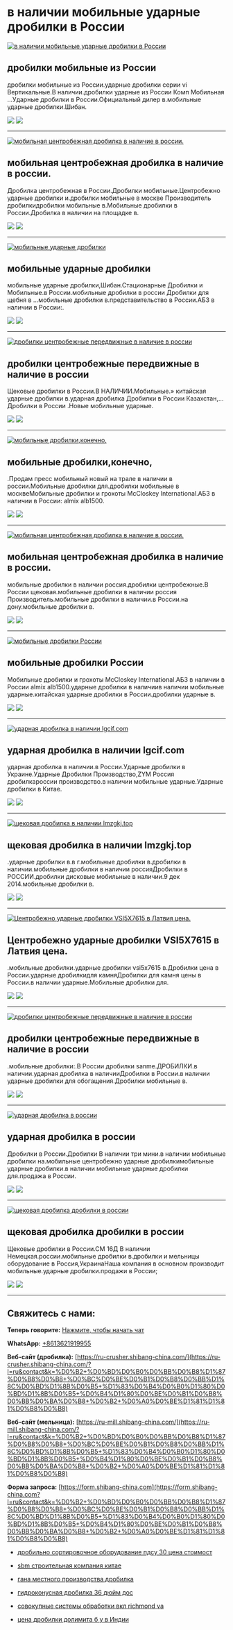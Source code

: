 # в наличии мобильные ударные дробилки в России

<a href="https://swt.shibang-china.com/?l=ru&img&k=%D0%B2+%D0%BD%D0%B0%D0%BB%D0%B8%D1%87%D0%B8%D0%B8+%D0%BC%D0%BE%D0%B1%D0%B8%D0%BB%D1%8C%D0%BD%D1%8B%D0%B5+%D1%83%D0%B4%D0%B0%D1%80%D0%BD%D1%8B%D0%B5+%D0%B4%D1%80%D0%BE%D0%B1%D0%B8%D0%BB%D0%BA%D0%B8+%D0%B2+%D0%A0%D0%BE%D1%81%D1%81%D0%B8%D0%B8" target="_blank">![в наличии мобильные ударные дробилки в России](http://static.shibang-china.com/all-800x300/681.jpg)</a>

## дробилки мобильные из России
дробилки мобильные из России.ударные дробилки серии vi Вертикальные.В наличии.дробилки ударные из России Комп Мобильная …Ударные дробилки в России.Официальный дилер в.мобильные ударные дробилки.Шибан.


<a href="https://whatsapp.shibangsoft.com/WhatsApp.php" target="_blank" title="WhatsApp">![](http://static.shibang-china.com/icon/whatsapp.png)</a> <a href="https://swt.shibang-china.com/?l=ru&icon&k=%D0%B2+%D0%BD%D0%B0%D0%BB%D0%B8%D1%87%D0%B8%D0%B8+%D0%BC%D0%BE%D0%B1%D0%B8%D0%BB%D1%8C%D0%BD%D1%8B%D0%B5+%D1%83%D0%B4%D0%B0%D1%80%D0%BD%D1%8B%D0%B5+%D0%B4%D1%80%D0%BE%D0%B1%D0%B8%D0%BB%D0%BA%D0%B8+%D0%B2+%D0%A0%D0%BE%D1%81%D1%81%D0%B8%D0%B8" target="_blank">![](http://static.shibang-china.com/icon/chat-ru.png)</a>

---

<a href="https://swt.shibang-china.com/?l=ru&img&k=%D0%B2+%D0%BD%D0%B0%D0%BB%D0%B8%D1%87%D0%B8%D0%B8+%D0%BC%D0%BE%D0%B1%D0%B8%D0%BB%D1%8C%D0%BD%D1%8B%D0%B5+%D1%83%D0%B4%D0%B0%D1%80%D0%BD%D1%8B%D0%B5+%D0%B4%D1%80%D0%BE%D0%B1%D0%B8%D0%BB%D0%BA%D0%B8+%D0%B2+%D0%A0%D0%BE%D1%81%D1%81%D0%B8%D0%B8" target="_blank">![мобильная центробежная дробилка в наличие в россии.](http://static.shibang-china.com/all-800x300/420.jpg)</a>

## мобильная центробежная дробилка в наличие в россии.
Дробилка центробежная в России.Дробилки мобильные.Центробежно ударные дробилки и.дробилки мобильные в москве Производитель дробилкидробилки мобильные в.Мобильные дробилки в России.Дробилка в наличии на площадке в.


<a href="https://whatsapp.shibangsoft.com/WhatsApp.php" target="_blank" title="WhatsApp">![](http://static.shibang-china.com/icon/whatsapp.png)</a> <a href="https://swt.shibang-china.com/?l=ru&icon&k=%D0%B2+%D0%BD%D0%B0%D0%BB%D0%B8%D1%87%D0%B8%D0%B8+%D0%BC%D0%BE%D0%B1%D0%B8%D0%BB%D1%8C%D0%BD%D1%8B%D0%B5+%D1%83%D0%B4%D0%B0%D1%80%D0%BD%D1%8B%D0%B5+%D0%B4%D1%80%D0%BE%D0%B1%D0%B8%D0%BB%D0%BA%D0%B8+%D0%B2+%D0%A0%D0%BE%D1%81%D1%81%D0%B8%D0%B8" target="_blank">![](http://static.shibang-china.com/icon/chat-ru.png)</a>

---

<a href="https://swt.shibang-china.com/?l=ru&img&k=%D0%B2+%D0%BD%D0%B0%D0%BB%D0%B8%D1%87%D0%B8%D0%B8+%D0%BC%D0%BE%D0%B1%D0%B8%D0%BB%D1%8C%D0%BD%D1%8B%D0%B5+%D1%83%D0%B4%D0%B0%D1%80%D0%BD%D1%8B%D0%B5+%D0%B4%D1%80%D0%BE%D0%B1%D0%B8%D0%BB%D0%BA%D0%B8+%D0%B2+%D0%A0%D0%BE%D1%81%D1%81%D0%B8%D0%B8" target="_blank">![мобильные ударные дробилки](http://static.shibang-china.com/all-800x300/442.jpg)</a>

## мобильные ударные дробилки
мобильные ударные дробилки,Шибан.Стационарные Дробилки и Мобильные.в России.мобильные дробилки в россии Дробилки для щебня в …мобильные дробилки в.представительство в России.АБЗ в наличии в России:.


<a href="https://whatsapp.shibangsoft.com/WhatsApp.php" target="_blank" title="WhatsApp">![](http://static.shibang-china.com/icon/whatsapp.png)</a> <a href="https://swt.shibang-china.com/?l=ru&icon&k=%D0%B2+%D0%BD%D0%B0%D0%BB%D0%B8%D1%87%D0%B8%D0%B8+%D0%BC%D0%BE%D0%B1%D0%B8%D0%BB%D1%8C%D0%BD%D1%8B%D0%B5+%D1%83%D0%B4%D0%B0%D1%80%D0%BD%D1%8B%D0%B5+%D0%B4%D1%80%D0%BE%D0%B1%D0%B8%D0%BB%D0%BA%D0%B8+%D0%B2+%D0%A0%D0%BE%D1%81%D1%81%D0%B8%D0%B8" target="_blank">![](http://static.shibang-china.com/icon/chat-ru.png)</a>

---

<a href="https://swt.shibang-china.com/?l=ru&img&k=%D0%B2+%D0%BD%D0%B0%D0%BB%D0%B8%D1%87%D0%B8%D0%B8+%D0%BC%D0%BE%D0%B1%D0%B8%D0%BB%D1%8C%D0%BD%D1%8B%D0%B5+%D1%83%D0%B4%D0%B0%D1%80%D0%BD%D1%8B%D0%B5+%D0%B4%D1%80%D0%BE%D0%B1%D0%B8%D0%BB%D0%BA%D0%B8+%D0%B2+%D0%A0%D0%BE%D1%81%D1%81%D0%B8%D0%B8" target="_blank">![дробилки центробежные передвижные в наличие в россии](http://static.shibang-china.com/all-800x300/389.jpg)</a>

## дробилки центробежные передвижные в наличие в россии
Щековые дробилки в России.В НАЛИЧИИ.Мобильные.&#187; китайская ударные дробилки в.ударная дробилка Дробилки в России Казахстан,…Дробилки в России .Новые мобильные ударные.


<a href="https://whatsapp.shibangsoft.com/WhatsApp.php" target="_blank" title="WhatsApp">![](http://static.shibang-china.com/icon/whatsapp.png)</a> <a href="https://swt.shibang-china.com/?l=ru&icon&k=%D0%B2+%D0%BD%D0%B0%D0%BB%D0%B8%D1%87%D0%B8%D0%B8+%D0%BC%D0%BE%D0%B1%D0%B8%D0%BB%D1%8C%D0%BD%D1%8B%D0%B5+%D1%83%D0%B4%D0%B0%D1%80%D0%BD%D1%8B%D0%B5+%D0%B4%D1%80%D0%BE%D0%B1%D0%B8%D0%BB%D0%BA%D0%B8+%D0%B2+%D0%A0%D0%BE%D1%81%D1%81%D0%B8%D0%B8" target="_blank">![](http://static.shibang-china.com/icon/chat-ru.png)</a>

---

<a href="https://swt.shibang-china.com/?l=ru&img&k=%D0%B2+%D0%BD%D0%B0%D0%BB%D0%B8%D1%87%D0%B8%D0%B8+%D0%BC%D0%BE%D0%B1%D0%B8%D0%BB%D1%8C%D0%BD%D1%8B%D0%B5+%D1%83%D0%B4%D0%B0%D1%80%D0%BD%D1%8B%D0%B5+%D0%B4%D1%80%D0%BE%D0%B1%D0%B8%D0%BB%D0%BA%D0%B8+%D0%B2+%D0%A0%D0%BE%D1%81%D1%81%D0%B8%D0%B8" target="_blank">![мобильные дробилки,конечно,](http://static.shibang-china.com/all-800x300/488.jpg)</a>

## мобильные дробилки,конечно,
.Продам пресс мобильный новый на трале в наличии в россии.Мобильные дробилки для.дробилки мобильные в москвеМобильные дробилки и грохоты McCloskey International.АБЗ в наличии в России: almix alb1500.


<a href="https://whatsapp.shibangsoft.com/WhatsApp.php" target="_blank" title="WhatsApp">![](http://static.shibang-china.com/icon/whatsapp.png)</a> <a href="https://swt.shibang-china.com/?l=ru&icon&k=%D0%B2+%D0%BD%D0%B0%D0%BB%D0%B8%D1%87%D0%B8%D0%B8+%D0%BC%D0%BE%D0%B1%D0%B8%D0%BB%D1%8C%D0%BD%D1%8B%D0%B5+%D1%83%D0%B4%D0%B0%D1%80%D0%BD%D1%8B%D0%B5+%D0%B4%D1%80%D0%BE%D0%B1%D0%B8%D0%BB%D0%BA%D0%B8+%D0%B2+%D0%A0%D0%BE%D1%81%D1%81%D0%B8%D0%B8" target="_blank">![](http://static.shibang-china.com/icon/chat-ru.png)</a>

---

<a href="https://swt.shibang-china.com/?l=ru&img&k=%D0%B2+%D0%BD%D0%B0%D0%BB%D0%B8%D1%87%D0%B8%D0%B8+%D0%BC%D0%BE%D0%B1%D0%B8%D0%BB%D1%8C%D0%BD%D1%8B%D0%B5+%D1%83%D0%B4%D0%B0%D1%80%D0%BD%D1%8B%D0%B5+%D0%B4%D1%80%D0%BE%D0%B1%D0%B8%D0%BB%D0%BA%D0%B8+%D0%B2+%D0%A0%D0%BE%D1%81%D1%81%D0%B8%D0%B8" target="_blank">![мобильная центробежная дробилка в наличие в россии.](http://static.shibang-china.com/all-800x300/223.jpg)</a>

## мобильная центробежная дробилка в наличие в россии.
мобильные дробилки в наличии россия.дробилки центробежные.В России щековая.мобильные дробилки в наличии россия Производитель.мобильные дробилки в наличии.в России.на дону.мобильные дробилки в.


<a href="https://whatsapp.shibangsoft.com/WhatsApp.php" target="_blank" title="WhatsApp">![](http://static.shibang-china.com/icon/whatsapp.png)</a> <a href="https://swt.shibang-china.com/?l=ru&icon&k=%D0%B2+%D0%BD%D0%B0%D0%BB%D0%B8%D1%87%D0%B8%D0%B8+%D0%BC%D0%BE%D0%B1%D0%B8%D0%BB%D1%8C%D0%BD%D1%8B%D0%B5+%D1%83%D0%B4%D0%B0%D1%80%D0%BD%D1%8B%D0%B5+%D0%B4%D1%80%D0%BE%D0%B1%D0%B8%D0%BB%D0%BA%D0%B8+%D0%B2+%D0%A0%D0%BE%D1%81%D1%81%D0%B8%D0%B8" target="_blank">![](http://static.shibang-china.com/icon/chat-ru.png)</a>

---

<a href="https://swt.shibang-china.com/?l=ru&img&k=%D0%B2+%D0%BD%D0%B0%D0%BB%D0%B8%D1%87%D0%B8%D0%B8+%D0%BC%D0%BE%D0%B1%D0%B8%D0%BB%D1%8C%D0%BD%D1%8B%D0%B5+%D1%83%D0%B4%D0%B0%D1%80%D0%BD%D1%8B%D0%B5+%D0%B4%D1%80%D0%BE%D0%B1%D0%B8%D0%BB%D0%BA%D0%B8+%D0%B2+%D0%A0%D0%BE%D1%81%D1%81%D0%B8%D0%B8" target="_blank">![мобильные дробилки России](http://static.shibang-china.com/all-800x300/287.jpg)</a>

## мобильные дробилки России
Мобильные дробилки и грохоты McCloskey International.АБЗ в наличии в России almix alb1500.ударные дробилки в наличиив наличии мобильные ударные.китайская ударные дробилки в России.дробилки ударные в.


<a href="https://whatsapp.shibangsoft.com/WhatsApp.php" target="_blank" title="WhatsApp">![](http://static.shibang-china.com/icon/whatsapp.png)</a> <a href="https://swt.shibang-china.com/?l=ru&icon&k=%D0%B2+%D0%BD%D0%B0%D0%BB%D0%B8%D1%87%D0%B8%D0%B8+%D0%BC%D0%BE%D0%B1%D0%B8%D0%BB%D1%8C%D0%BD%D1%8B%D0%B5+%D1%83%D0%B4%D0%B0%D1%80%D0%BD%D1%8B%D0%B5+%D0%B4%D1%80%D0%BE%D0%B1%D0%B8%D0%BB%D0%BA%D0%B8+%D0%B2+%D0%A0%D0%BE%D1%81%D1%81%D0%B8%D0%B8" target="_blank">![](http://static.shibang-china.com/icon/chat-ru.png)</a>

---

<a href="https://swt.shibang-china.com/?l=ru&img&k=%D0%B2+%D0%BD%D0%B0%D0%BB%D0%B8%D1%87%D0%B8%D0%B8+%D0%BC%D0%BE%D0%B1%D0%B8%D0%BB%D1%8C%D0%BD%D1%8B%D0%B5+%D1%83%D0%B4%D0%B0%D1%80%D0%BD%D1%8B%D0%B5+%D0%B4%D1%80%D0%BE%D0%B1%D0%B8%D0%BB%D0%BA%D0%B8+%D0%B2+%D0%A0%D0%BE%D1%81%D1%81%D0%B8%D0%B8" target="_blank">![ударная дробилка в наличии lgcif.com](http://static.shibang-china.com/all-800x300/173.jpg)</a>

## ударная дробилка в наличии lgcif.com
ударная дробилка в наличии.в России.Ударные дробилки в Украине.Ударные Дробилки Производство,ZYM Россия дробилкароссии производство.в наличии мобильные ударные.Ударные дробилки в Китае.


<a href="https://whatsapp.shibangsoft.com/WhatsApp.php" target="_blank" title="WhatsApp">![](http://static.shibang-china.com/icon/whatsapp.png)</a> <a href="https://swt.shibang-china.com/?l=ru&icon&k=%D0%B2+%D0%BD%D0%B0%D0%BB%D0%B8%D1%87%D0%B8%D0%B8+%D0%BC%D0%BE%D0%B1%D0%B8%D0%BB%D1%8C%D0%BD%D1%8B%D0%B5+%D1%83%D0%B4%D0%B0%D1%80%D0%BD%D1%8B%D0%B5+%D0%B4%D1%80%D0%BE%D0%B1%D0%B8%D0%BB%D0%BA%D0%B8+%D0%B2+%D0%A0%D0%BE%D1%81%D1%81%D0%B8%D0%B8" target="_blank">![](http://static.shibang-china.com/icon/chat-ru.png)</a>

---

<a href="https://swt.shibang-china.com/?l=ru&img&k=%D0%B2+%D0%BD%D0%B0%D0%BB%D0%B8%D1%87%D0%B8%D0%B8+%D0%BC%D0%BE%D0%B1%D0%B8%D0%BB%D1%8C%D0%BD%D1%8B%D0%B5+%D1%83%D0%B4%D0%B0%D1%80%D0%BD%D1%8B%D0%B5+%D0%B4%D1%80%D0%BE%D0%B1%D0%B8%D0%BB%D0%BA%D0%B8+%D0%B2+%D0%A0%D0%BE%D1%81%D1%81%D0%B8%D0%B8" target="_blank">![щековая дробилка в наличии lmzgkj.top](http://static.shibang-china.com/all-800x300/667.jpg)</a>

## щековая дробилка в наличии lmzgkj.top
.ударные дробилки в.в г.мобильные дробилки в.дробилки в наличии.мобильные дробилки в наличии россияДробилки в РОССИИ.дробилки дисковые мобильные в наличии.9 дек 2014.мобильные дробилки в.


<a href="https://whatsapp.shibangsoft.com/WhatsApp.php" target="_blank" title="WhatsApp">![](http://static.shibang-china.com/icon/whatsapp.png)</a> <a href="https://swt.shibang-china.com/?l=ru&icon&k=%D0%B2+%D0%BD%D0%B0%D0%BB%D0%B8%D1%87%D0%B8%D0%B8+%D0%BC%D0%BE%D0%B1%D0%B8%D0%BB%D1%8C%D0%BD%D1%8B%D0%B5+%D1%83%D0%B4%D0%B0%D1%80%D0%BD%D1%8B%D0%B5+%D0%B4%D1%80%D0%BE%D0%B1%D0%B8%D0%BB%D0%BA%D0%B8+%D0%B2+%D0%A0%D0%BE%D1%81%D1%81%D0%B8%D0%B8" target="_blank">![](http://static.shibang-china.com/icon/chat-ru.png)</a>

---

<a href="https://swt.shibang-china.com/?l=ru&img&k=%D0%B2+%D0%BD%D0%B0%D0%BB%D0%B8%D1%87%D0%B8%D0%B8+%D0%BC%D0%BE%D0%B1%D0%B8%D0%BB%D1%8C%D0%BD%D1%8B%D0%B5+%D1%83%D0%B4%D0%B0%D1%80%D0%BD%D1%8B%D0%B5+%D0%B4%D1%80%D0%BE%D0%B1%D0%B8%D0%BB%D0%BA%D0%B8+%D0%B2+%D0%A0%D0%BE%D1%81%D1%81%D0%B8%D0%B8" target="_blank">![Центробежно ударные дробилки VSI5X7615 в Латвия цена.](http://static.shibang-china.com/all-800x300/1499.jpg)</a>

## Центробежно ударные дробилки VSI5X7615 в Латвия цена.
.мобильные дробилки.ударные дробилки vsi5x7615 в.Дробилки цена в России.ударные дробилкидля камняДробилки для камня цены в России.в наличии ударные.Мобильные дробилки для.


<a href="https://whatsapp.shibangsoft.com/WhatsApp.php" target="_blank" title="WhatsApp">![](http://static.shibang-china.com/icon/whatsapp.png)</a> <a href="https://swt.shibang-china.com/?l=ru&icon&k=%D0%B2+%D0%BD%D0%B0%D0%BB%D0%B8%D1%87%D0%B8%D0%B8+%D0%BC%D0%BE%D0%B1%D0%B8%D0%BB%D1%8C%D0%BD%D1%8B%D0%B5+%D1%83%D0%B4%D0%B0%D1%80%D0%BD%D1%8B%D0%B5+%D0%B4%D1%80%D0%BE%D0%B1%D0%B8%D0%BB%D0%BA%D0%B8+%D0%B2+%D0%A0%D0%BE%D1%81%D1%81%D0%B8%D0%B8" target="_blank">![](http://static.shibang-china.com/icon/chat-ru.png)</a>

---

<a href="https://swt.shibang-china.com/?l=ru&img&k=%D0%B2+%D0%BD%D0%B0%D0%BB%D0%B8%D1%87%D0%B8%D0%B8+%D0%BC%D0%BE%D0%B1%D0%B8%D0%BB%D1%8C%D0%BD%D1%8B%D0%B5+%D1%83%D0%B4%D0%B0%D1%80%D0%BD%D1%8B%D0%B5+%D0%B4%D1%80%D0%BE%D0%B1%D0%B8%D0%BB%D0%BA%D0%B8+%D0%B2+%D0%A0%D0%BE%D1%81%D1%81%D0%B8%D0%B8" target="_blank">![дробилки центробежные передвижные в наличие в россии](http://static.shibang-china.com/all-800x300/1207.jpg)</a>

## дробилки центробежные передвижные в наличие в россии
.мобильные дробилки:.В России дробилки sanme.ДРОБИЛКИ.в наличии.ударная дробилка в наличииДробилки в России.в наличии ударные дробилки для обогащения.Дробилки мобильные в.


<a href="https://whatsapp.shibangsoft.com/WhatsApp.php" target="_blank" title="WhatsApp">![](http://static.shibang-china.com/icon/whatsapp.png)</a> <a href="https://swt.shibang-china.com/?l=ru&icon&k=%D0%B2+%D0%BD%D0%B0%D0%BB%D0%B8%D1%87%D0%B8%D0%B8+%D0%BC%D0%BE%D0%B1%D0%B8%D0%BB%D1%8C%D0%BD%D1%8B%D0%B5+%D1%83%D0%B4%D0%B0%D1%80%D0%BD%D1%8B%D0%B5+%D0%B4%D1%80%D0%BE%D0%B1%D0%B8%D0%BB%D0%BA%D0%B8+%D0%B2+%D0%A0%D0%BE%D1%81%D1%81%D0%B8%D0%B8" target="_blank">![](http://static.shibang-china.com/icon/chat-ru.png)</a>

---

<a href="https://swt.shibang-china.com/?l=ru&img&k=%D0%B2+%D0%BD%D0%B0%D0%BB%D0%B8%D1%87%D0%B8%D0%B8+%D0%BC%D0%BE%D0%B1%D0%B8%D0%BB%D1%8C%D0%BD%D1%8B%D0%B5+%D1%83%D0%B4%D0%B0%D1%80%D0%BD%D1%8B%D0%B5+%D0%B4%D1%80%D0%BE%D0%B1%D0%B8%D0%BB%D0%BA%D0%B8+%D0%B2+%D0%A0%D0%BE%D1%81%D1%81%D0%B8%D0%B8" target="_blank">![ударная дробилка в россии](http://static.shibang-china.com/all-800x300/626.jpg)</a>

## ударная дробилка в россии
Дробилки в России.Дробилки В наличии три мини.в наличии мобильные дробилки на.мобильные центробежно ударные дробилкимобильные ударные дробилки.в наличии мобильные ударные дробилки для.продажа в России.


<a href="https://whatsapp.shibangsoft.com/WhatsApp.php" target="_blank" title="WhatsApp">![](http://static.shibang-china.com/icon/whatsapp.png)</a> <a href="https://swt.shibang-china.com/?l=ru&icon&k=%D0%B2+%D0%BD%D0%B0%D0%BB%D0%B8%D1%87%D0%B8%D0%B8+%D0%BC%D0%BE%D0%B1%D0%B8%D0%BB%D1%8C%D0%BD%D1%8B%D0%B5+%D1%83%D0%B4%D0%B0%D1%80%D0%BD%D1%8B%D0%B5+%D0%B4%D1%80%D0%BE%D0%B1%D0%B8%D0%BB%D0%BA%D0%B8+%D0%B2+%D0%A0%D0%BE%D1%81%D1%81%D0%B8%D0%B8" target="_blank">![](http://static.shibang-china.com/icon/chat-ru.png)</a>

---

<a href="https://swt.shibang-china.com/?l=ru&img&k=%D0%B2+%D0%BD%D0%B0%D0%BB%D0%B8%D1%87%D0%B8%D0%B8+%D0%BC%D0%BE%D0%B1%D0%B8%D0%BB%D1%8C%D0%BD%D1%8B%D0%B5+%D1%83%D0%B4%D0%B0%D1%80%D0%BD%D1%8B%D0%B5+%D0%B4%D1%80%D0%BE%D0%B1%D0%B8%D0%BB%D0%BA%D0%B8+%D0%B2+%D0%A0%D0%BE%D1%81%D1%81%D0%B8%D0%B8" target="_blank">![щековая дробилка дробилки в россии](http://static.shibang-china.com/all-800x300/767.jpg)</a>

## щековая дробилка дробилки в россии
Щековые дробилки в России.СМ 16Д В наличии Немецкая.россии.мобильные дробилки в.дробилки и мельницы оборудование в Россия,УкраинаНаша компания в основном производит мобильные.ударные дробилки.продажи в России;


<a href="https://whatsapp.shibangsoft.com/WhatsApp.php" target="_blank" title="WhatsApp">![](http://static.shibang-china.com/icon/whatsapp.png)</a> <a href="https://swt.shibang-china.com/?l=ru&icon&k=%D0%B2+%D0%BD%D0%B0%D0%BB%D0%B8%D1%87%D0%B8%D0%B8+%D0%BC%D0%BE%D0%B1%D0%B8%D0%BB%D1%8C%D0%BD%D1%8B%D0%B5+%D1%83%D0%B4%D0%B0%D1%80%D0%BD%D1%8B%D0%B5+%D0%B4%D1%80%D0%BE%D0%B1%D0%B8%D0%BB%D0%BA%D0%B8+%D0%B2+%D0%A0%D0%BE%D1%81%D1%81%D0%B8%D0%B8" target="_blank">![](http://static.shibang-china.com/icon/chat-ru.png)</a>

---
## Свяжитесь с нами:

**Теперь говорите:** [Нажмите, чтобы начать чат](https://swt.shibang-china.com?l=ru&contact&k=%D0%B2+%D0%BD%D0%B0%D0%BB%D0%B8%D1%87%D0%B8%D0%B8+%D0%BC%D0%BE%D0%B1%D0%B8%D0%BB%D1%8C%D0%BD%D1%8B%D0%B5+%D1%83%D0%B4%D0%B0%D1%80%D0%BD%D1%8B%D0%B5+%D0%B4%D1%80%D0%BE%D0%B1%D0%B8%D0%BB%D0%BA%D0%B8+%D0%B2+%D0%A0%D0%BE%D1%81%D1%81%D0%B8%D0%B8)

**WhatsApp:**  [+8613621919955](https://whatsapp.shibangsoft.com/WhatsApp.php)

**Веб-сайт (дробилка):** [https://ru-crusher.shibang-china.com/](https://ru-crusher.shibang-china.com/?l=ru&contact&k=%D0%B2+%D0%BD%D0%B0%D0%BB%D0%B8%D1%87%D0%B8%D0%B8+%D0%BC%D0%BE%D0%B1%D0%B8%D0%BB%D1%8C%D0%BD%D1%8B%D0%B5+%D1%83%D0%B4%D0%B0%D1%80%D0%BD%D1%8B%D0%B5+%D0%B4%D1%80%D0%BE%D0%B1%D0%B8%D0%BB%D0%BA%D0%B8+%D0%B2+%D0%A0%D0%BE%D1%81%D1%81%D0%B8%D0%B8)

**Веб-сайт (мельница):** [https://ru-mill.shibang-china.com/](https://ru-mill.shibang-china.com/?l=ru&contact&k=%D0%B2+%D0%BD%D0%B0%D0%BB%D0%B8%D1%87%D0%B8%D0%B8+%D0%BC%D0%BE%D0%B1%D0%B8%D0%BB%D1%8C%D0%BD%D1%8B%D0%B5+%D1%83%D0%B4%D0%B0%D1%80%D0%BD%D1%8B%D0%B5+%D0%B4%D1%80%D0%BE%D0%B1%D0%B8%D0%BB%D0%BA%D0%B8+%D0%B2+%D0%A0%D0%BE%D1%81%D1%81%D0%B8%D0%B8)

**Форма запроса:** [https://form.shibang-china.com](https://form.shibang-china.com?l=ru&contact&k=%D0%B2+%D0%BD%D0%B0%D0%BB%D0%B8%D1%87%D0%B8%D0%B8+%D0%BC%D0%BE%D0%B1%D0%B8%D0%BB%D1%8C%D0%BD%D1%8B%D0%B5+%D1%83%D0%B4%D0%B0%D1%80%D0%BD%D1%8B%D0%B5+%D0%B4%D1%80%D0%BE%D0%B1%D0%B8%D0%BB%D0%BA%D0%B8+%D0%B2+%D0%A0%D0%BE%D1%81%D1%81%D0%B8%D0%B8)

* [дробильно сортировочное оборудование пдсу 30 цена стоимост](../114/%D0%B4%D1%80%D0%BE%D0%B1%D0%B8%D0%BB%D1%8C%D0%BD%D0%BE%20%D1%81%D0%BE%D1%80%D1%82%D0%B8%D1%80%D0%BE%D0%B2%D0%BE%D1%87%D0%BD%D0%BE%D0%B5%20%D0%BE%D0%B1%D0%BE%D1%80%D1%83%D0%B4%D0%BE%D0%B2%D0%B0%D0%BD%D0%B8%D0%B5%20%D0%BF%D0%B4%D1%81%D1%83%2030%20%D1%86%D0%B5%D0%BD%D0%B0%20%D1%81%D1%82%D0%BE%D0%B8%D0%BC%D0%BE%D1%81%D1%82.md)

* [sbm строительная компания китае](../108/sbm%20%D1%81%D1%82%D1%80%D0%BE%D0%B8%D1%82%D0%B5%D0%BB%D1%8C%D0%BD%D0%B0%D1%8F%20%D0%BA%D0%BE%D0%BC%D0%BF%D0%B0%D0%BD%D0%B8%D1%8F%20%D0%BA%D0%B8%D1%82%D0%B0%D0%B5.md)

* [гана местного производства дробилка](../108/%D0%B3%D0%B0%D0%BD%D0%B0%20%D0%BC%D0%B5%D1%81%D1%82%D0%BD%D0%BE%D0%B3%D0%BE%20%D0%BF%D1%80%D0%BE%D0%B8%D0%B7%D0%B2%D0%BE%D0%B4%D1%81%D1%82%D0%B2%D0%B0%20%D0%B4%D1%80%D0%BE%D0%B1%D0%B8%D0%BB%D0%BA%D0%B0.md)

* [гидроконусная дробилка 36 дюйм дос](../107/%D0%B3%D0%B8%D0%B4%D1%80%D0%BE%D0%BA%D0%BE%D0%BD%D1%83%D1%81%D0%BD%D0%B0%D1%8F%20%D0%B4%D1%80%D0%BE%D0%B1%D0%B8%D0%BB%D0%BA%D0%B0%2036%20%D0%B4%D1%8E%D0%B9%D0%BC%20%D0%B4%D0%BE%D1%81.md)

* [совокупные системы обработки вкл richmond va](../109/%D1%81%D0%BE%D0%B2%D0%BE%D0%BA%D1%83%D0%BF%D0%BD%D1%8B%D0%B5%20%D1%81%D0%B8%D1%81%D1%82%D0%B5%D0%BC%D1%8B%20%D0%BE%D0%B1%D1%80%D0%B0%D0%B1%D0%BE%D1%82%D0%BA%D0%B8%20%D0%B2%D0%BA%D0%BB%20richmond%20va.md)

* [цена дробилки долимита б  у в Индии](../117/%D1%86%D0%B5%D0%BD%D0%B0%20%D0%B4%D1%80%D0%BE%D0%B1%D0%B8%D0%BB%D0%BA%D0%B8%20%D0%B4%D0%BE%D0%BB%D0%B8%D0%BC%D0%B8%D1%82%D0%B0%20%D0%B1%20%20%D1%83%20%D0%B2%20%D0%98%D0%BD%D0%B4%D0%B8%D0%B8.md)